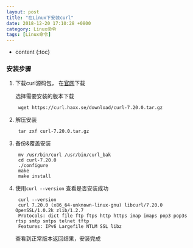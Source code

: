 ```yaml
---
layout: post
title: "在Linux下安装curl"
date: 2018-12-20 17:10:28 +0800
category: Linux命令
tags: [Linux命令]
---
```

* content
{:toc}


### 安装步骤

1. 下载curl源码包， 在[官网](http://curl.haxx.se/download/)下载

	选择需要安装的版本下载
	
		wget https://curl.haxx.se/download/curl-7.20.0.tar.gz
	
2. 解压安装

		tar zxf curl-7.20.0.tar.gz
		
3. 备份&覆盖安装
	
		mv /usr/bin/curl /usr/bin/curl_bak
		cd curl-7.20.0
		./configure
		make
		make install

4. 使用`curl --version` 查看是否安装成功


		curl --version
		curl 7.20.0 (x86_64-unknown-linux-gnu) libcurl/7.20.0 OpenSSL/1.0.2k zlib/1.2.7
		Protocols: dict file ftp ftps http https imap imaps pop3 pop3s rtsp smtp smtps telnet tftp 
		Features: IPv6 Largefile NTLM SSL libz 


	查看到正常版本返回结果，安装完成